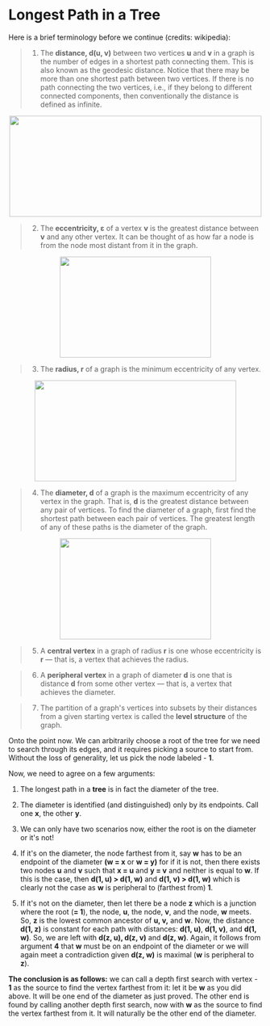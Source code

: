 # Longest Path in a Tree

Here is a brief terminology before we continue (credits: wikipedia):

> 1. The **distance, d(u, v)** between two vertices **u** and **v** in a graph is the number of edges in a shortest path connecting them. This is also known as the geodesic distance. Notice that there may be more than one shortest path between two vertices. If there is no path connecting the two vertices, i.e., if they belong to different connected components, then conventionally the distance is defined as infinite.

<p align="center">
  <img width="500" height="200" src="https://encrypted-tbn0.gstatic.com/images?q=tbn%3AANd9GcScvLuYzG2TMZcm4iG6H0tueqOP3Q4TnT37gOWjsBQdLRpKPXUF&usqp=CAU">
</p>

> 2. The **eccentricity, ε** of a vertex **v** is the greatest distance between **v** and any other vertex. It can be thought of as how far a node is from the node most distant from it in the graph.

<p align="center">
  <img width="300" height="200" src="https://wikimedia.org/api/rest_v1/media/math/render/svg/d078af5df2ef5998f87f97e2b269ae3fc8c35825">
</p>

> 3. The **radius, r** of a graph is the minimum eccentricity of any vertex.

<p align="center">
  <img width="400" height="200" src="https://wikimedia.org/api/rest_v1/media/math/render/svg/38af03e1b81b0a52bb946e56905bb831967000d4">
</p>

> 4. The **diameter, d** of a graph is the maximum eccentricity of any vertex in the graph. That is, **d** is the greatest distance between any pair of vertices. To find the diameter of a graph, first find the shortest path between each pair of vertices. The greatest length of any of these paths is the diameter of the graph.

<p align="center">
  <img width="300" height="200" src="https://wikimedia.org/api/rest_v1/media/math/render/svg/f5c63eea6c9f40b4745dece06551878285877933">
</p>

> 5. A **central vertex** in a graph of radius **r** is one whose eccentricity is **r** — that is, a vertex that achieves the radius.

> 6. A **peripheral vertex** in a graph of diameter **d** is one that is distance **d** from some other vertex — that is, a vertex that achieves the diameter.

> 7. The partition of a graph's vertices into subsets by their distances from a given starting vertex is called the **level structure** of the graph.

Onto the point now. We can arbitrarily choose a root of the tree for we need to search through its edges, and it requires picking a source to start from. Without the loss of generality, let us pick the node labeled - **1**. 

Now, we need to agree on a few arguments:

1. The longest path in a **tree** is in fact the diameter of the tree.

2. The diameter is identified (and distinguished) only by its endpoints. Call one **x**, the other **y**.

3. We can only have two scenarios now, either the root is on the diameter or it's not!

4. If it's on the diameter, the node farthest from it, say **w** has to be an endpoint of the diameter **(w = x** or **w = y)** for if it is not, then there exists two nodes **u** and **v** such that **x = u** and **y = v** and neither is equal to **w**. If this is the case, then **d(1, u) > d(1, w)** and **d(1, v) > d(1, w)** which is clearly not the case as **w** is peripheral to (farthest from) **1**.

5. If it's not on the diameter, then let there be a node **z** which is a junction where the root (**= 1**), the node, **u**, the node, **v**, and the node, **w** meets. So, **z** is the lowest common ancestor of **u, v,** and **w**. Now, the distance **d(1, z)** is constant for each path with distances: **d(1, u)**, **d(1, v)**, and **d(1, w)**. So, we are left with **d(z, u), d(z, v)** and **d(z, w)**. Again, it follows from argument **4** that **w** must be on an endpoint of the diameter or we will again meet a contradiction given **d(z, w)** is maximal (**w** is peripheral to **z**).

**The conclusion is as follows:** we can call a depth first search with vertex - **1** as the source to find the vertex farthest from it: let it be **w** as you did above. It will be one end of the diameter as just proved. The other end is found by calling another depth first search, now with **w** as the source to find the vertex farthest from it. It will naturally be the other end of the diameter.
